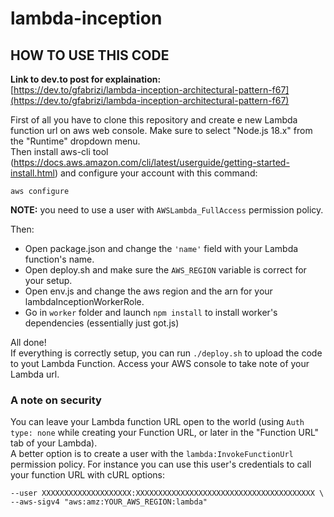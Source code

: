 # lambda-inception
## HOW TO USE THIS CODE
**Link to dev.to post for explaination:**  
[https://dev.to/gfabrizi/lambda-inception-architectural-pattern-f67](https://dev.to/gfabrizi/lambda-inception-architectural-pattern-f67)

First of all you have to clone this repository and create e new Lambda function url on aws web console. Make sure to select "Node.js 18.x" from the "Runtime" dropdown menu.  
Then install aws-cli tool (https://docs.aws.amazon.com/cli/latest/userguide/getting-started-install.html) and configure your account with this command:  
```shell
aws configure
```
**NOTE:** you need to use a user with `AWSLambda_FullAccess` permission policy.

Then:
- Open package.json and change the `'name'` field with your Lambda function's name.  
- Open deploy.sh and make sure the `AWS_REGION` variable is correct for your setup.  
- Open env.js and change the aws region and the arn for your lambdaInceptionWorkerRole.     
- Go in `worker` folder and launch `npm install` to install worker's dependencies (essentially just got.js) 

All done!  
If everything is correctly setup, you can run `./deploy.sh` to upload the code to yout Lambda Function.
Access your AWS console to take note of your Lambda url.

### A note on security
You can leave your Lambda function URL open to the world (using `Auth type: none` while creating your Function URL, or later in the "Function URL" tab of your Lambda).  
A better option is to create a user with the `lambda:InvokeFunctionUrl` permission policy. For instance you can use this user's credentials to call your function URL with cURL options:
```shell
--user XXXXXXXXXXXXXXXXXXXX:XXXXXXXXXXXXXXXXXXXXXXXXXXXXXXXXXXXXXXXX \
--aws-sigv4 "aws:amz:YOUR_AWS_REGION:lambda"
```